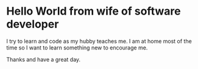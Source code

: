 # Hello World from wife of software developer

I try to learn and code as my hubby teaches me.
I am at home most of the time so I want to learn something new to encourage me.

Thanks and have a great day.
